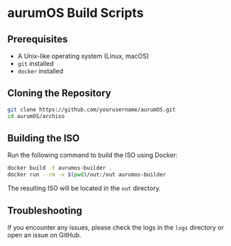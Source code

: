 # aurumOS Build Scripts

## Prerequisites

- A Unix-like operating system (Linux, macOS)
- `git` installed
- `docker` installed

## Cloning the Repository

```sh
git clone https://github.com/yourusername/aurumOS.git
cd aurumOS/archiso
```

## Building the ISO

Run the following command to build the ISO using Docker:

```sh
docker build -t aurumos-builder .
docker run --rm -v $(pwd)/out:/out aurumos-builder
```

The resulting ISO will be located in the `out` directory.

## Troubleshooting

If you encounter any issues, please check the logs in the `logs` directory or open an issue on GitHub.